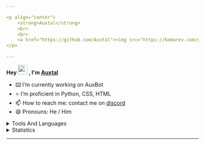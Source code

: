 ```yaml
---

<p align="center">
	<strong>Auxtal</strong>
	<br>
	<br>
	<a href="https://github.com/Auxtal"><img src="https://komarev.com/ghpvc/?username=Auxtal"></a>
</p>

---
```


**Hey <a href="https://github.com/Auxtal"><img src="https://media.giphy.com/media/hvRJCLFzcasrR4ia7z/giphy.gif" width="25px"></a> , I'm <a href="https://github.com/Auxtal">Auxtal</a>**

- ⌨️ I’m currently working on AuxBot
- ⭐ I’m proficient in Python, CSS, HTML
- 📫 How to reach me: contact me on [discord](https://discord.com/users/327745755789918208)
- 😄 Pronouns: He / Him

<details>
	<summary>Tools And Languages</summary>
	<br>
	<p align="center">
		<a href="https://github.com/Auxtal">
			<img src="https://img.shields.io/badge/VS%20Code-282C34?logo=visual-studio-code&logoColor=007ACC" height="25">
		</a>
		<a href="https://github.com/Auxtal">
			<img src="https://img.shields.io/badge/Docker-282C34?logo=docker&logoColor=007ACC" height="25">
		</a>
		<a href="https://github.com/Auxtal">
			<img src="https://img.shields.io/badge/Postgres-282C34?logo=postgresql&logoColor=296590" height="25">
		</a>
		<a href="https://github.com/Auxtal">
			<img src="https://img.shields.io/badge/MongoDB-282C34?logo=mongodb&logoColor=47A248" height="25">
		</a>
		<a href="https://github.com/Auxtal">
			<img src="https://img.shields.io/badge/Tailwind CSS-282C34?logo=tailwindcss" height="25">
		</a>
		<a href="https://github.com/Auxtal">
			<img src="https://img.shields.io/badge/Python-282C34?logo=python" height="25">
		</a>
		<a href="https://github.com/Auxtal">
			<img src="https://img.shields.io/badge/HTML5-282C34?logo=html5&logoColor=E34F26" height="25">
		</a>
		<a href="https://github.com/Auxtal">
			<img src="https://img.shields.io/badge/CSS3-282C34?logo=css3&logoColor=1572B6" height="25">
		</a>
		<a href="https://github.com/Auxtal">
			<img src="https://img.shields.io/badge/Sass-282C34?logo=sass&logoColor=CC6699" height="25">
		</a>
		<a href="https://github.com/Auxtal">
			<img src="https://img.shields.io/badge/Svelte-282C34?logo=svelte" height="25">
		</a>
	</p>
</details>

<details>
	<summary>Statistics</summary>
	<br>
	<p align="center">
		<a href="https://github.com/Auxtal">
			<img align="center" src="https://github-readme-stats.vercel.app/api/?username=Auxtal&show_icons=true&title_color=24A7FF&text_color=cccccc&bg_color=00000000&hide_border=true&icon_color=4F8CC9&hide_title=true&count_private=true&hide=prs,stars">
		</a>
		<a href="https://github.com/Auxtal">
			<img align="center" src="https://spotify-github-profile.vercel.app/api/view?uid=ethanproduction101&cover_image=true&theme=novatorem">
		</a>
	</p>
</details>

---
